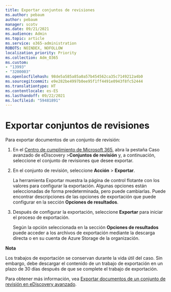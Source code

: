```yaml
---
title: Exportar conjuntos de revisiones
ms.author: pebaum
author: pebaum
manager: scotv
ms.date: 09/21/2021
ms.audience: Admin
ms.topic: article
ms.service: o365-administration
ROBOTS: NOINDEX, NOFOLLOW
localization_priority: Priority
ms.collection: Adm_O365
ms.custom:
- "13993"
- "3200003"
ms.openlocfilehash: 98de5a585a85a0a57b454562ca35c7149212a4b0
ms.sourcegitcommit: e9e282be4997b0ee95f1ff4491e0943f8fc52444
ms.translationtype: HT
ms.contentlocale: es-ES
ms.lasthandoff: 09/22/2021
ms.locfileid: "59481891"
---
```

# <a name="export-review-sets"></a>Exportar conjuntos de revisiones

Para exportar documentos de un conjunto de revisión:

1. En el [Centro de cumplimiento de Microsoft 365](https://compliance.microsoft.com/), abra la pestaña Caso avanzado de eDiscovery >**Conjuntos de revisión** y, a continuación, seleccione el conjunto de revisiones que desee exportar.

1. En el conjunto de revisión, seleccione **Acción** > **Exportar**.

    La herramienta Exportar muestra la página de control flotante con los valores para configurar la exportación. Algunas opciones están seleccionadas de forma predeterminada, pero puede cambiarlas. Puede encontrar descripciones de las opciones de exportación que puede configurar en la sección **Opciones de resultados**.

1. Después de configurar la exportación, seleccione **Exportar** para iniciar el proceso de exportación. 

    Según la opción seleccionada en la sección **Opciones de resultados** puede acceder a los archivos de exportación mediante la descarga directa o en su cuenta de Azure Storage de la organización.

**Nota**

Los trabajos de exportación se conservan durante la vida útil del caso. Sin embargo, debe descargar el contenido de un trabajo de exportación en un plazo de 30 días después de que se complete el trabajo de exportación.

Para obtener más información, vea [Exportar documentos de un conjunto de revisión en eDiscovery avanzado](https://docs.microsoft.com/microsoft-365/compliance/export-documents-from-review-set).
